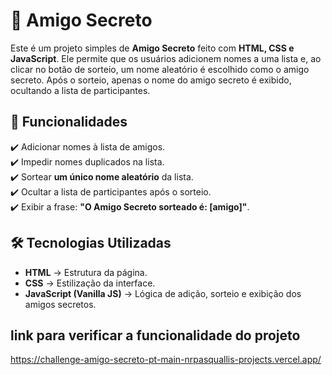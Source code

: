 # 🎁 Amigo Secreto

Este é um projeto simples de **Amigo Secreto** feito com **HTML, CSS e JavaScript**. Ele permite que os usuários adicionem nomes a uma lista e, ao clicar no botão de sorteio, um nome aleatório é escolhido como o amigo secreto. Após o sorteio, apenas o nome do amigo secreto é exibido, ocultando a lista de participantes.

## 🚀 Funcionalidades

✔️ Adicionar nomes à lista de amigos.  
✔️ Impedir nomes duplicados na lista.  
✔️ Sortear **um único nome aleatório** da lista.  
✔️ Ocultar a lista de participantes após o sorteio.  
✔️ Exibir a frase: **"O Amigo Secreto sorteado é: [amigo]"**.  

## 🛠️ Tecnologias Utilizadas

- **HTML** → Estrutura da página.  
- **CSS** → Estilização da interface.  
- **JavaScript (Vanilla JS)** → Lógica de adição, sorteio e exibição dos amigos secretos.  

## link para verificar a funcionalidade do projeto
https://challenge-amigo-secreto-pt-main-nrpasquallis-projects.vercel.app/

